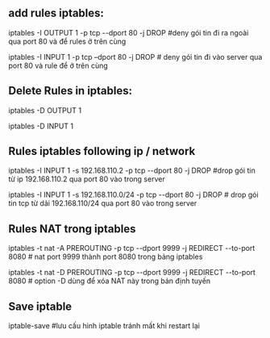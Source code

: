 ## add rules iptables:

iptables -I OUTPUT 1 -p tcp --dport 80 -j DROP  #deny gói tin đi ra ngoài qua port 80 và để rules ở trên cùng

iptables -I INPUT 1 -p tcp –dport 80 -j DROP # deny gói tin đi vào server qua port 80 và rule để ở trên cùng

## Delete Rules in iptables:

iptables -D OUTPUT 1

iptables -D INPUT 1

## Rules iptables following ip / network

iptables -I INPUT 1 -s 192.168.110.2 -p tcp --dport 80 -j DROP #drop gói tin từ ip 192.168.110.2 qua port 80 vào trong server

iptables -I INPUT 1 -s 192.168.110.0/24 -p tcp --dport 80 -j DROP # drop gói tin tcp từ dải 192.168.110/24 qua port 80 vào trong server

## Rules NAT trong iptables

iptables -t nat -A PREROUTING -p tcp --dport 9999 -j REDIRECT --to-port 8080   # nat port 9999 thành port 8080 trong bảng iptables

iptables -t nat -D PREROUTING -p tcp --dport 9999 -j REDIRECT --to-port 8080   # option -D dùng để xóa NAT này trong bản định tuyến


## Save iptable 

iptable-save #lưu cấu hinh iptable tránh mất khi restart lại

